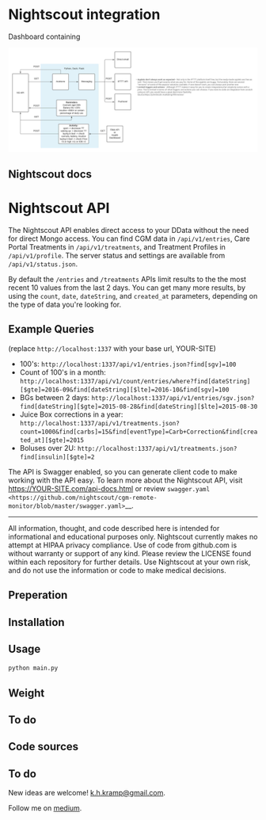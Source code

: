 # Nightscout integration

Dashboard containing 

![alt text](https://github.com/KelvinKramp/NS-integration/blob/master/NS%20integration.jpeg)

## Nightscout docs
Nightscout API
==============

The Nightscout API enables direct access to your DData without the need for direct Mongo access. You can find CGM data in ``/api/v1/entries``, Care Portal Treatments in ``/api/v1/treatments``, and Treatment Profiles in ``/api/v1/profile``. The server status and settings are available from ``/api/v1/status.json``.

By default the ``/entries`` and ``/treatments`` APIs limit results to the the most recent 10 values from the last 2 days. You can get many more results, by using the ``count``, ``date``, ``dateString``, and ``created_at`` parameters, depending on the type of data you're looking for.

Example Queries
---------------

(replace ``http://localhost:1337`` with your base url, YOUR-SITE)

-  100's: ``http://localhost:1337/api/v1/entries.json?find[sgv]=100``
-  Count of 100's in a month: ``http://localhost:1337/api/v1/count/entries/where?find[dateString][$gte]=2016-09&find[dateString][$lte]=2016-10&find[sgv]=100``
-  BGs between 2 days: ``http://localhost:1337/api/v1/entries/sgv.json?find[dateString][$gte]=2015-08-28&find[dateString][$lte]=2015-08-30`` 
-  Juice Box corrections in a year: ``http://localhost:1337/api/v1/treatments.json?count=1000&find[carbs]=15&find[eventType]=Carb+Correction&find[created_at][$gte]=2015``
-  Boluses over 2U: ``http://localhost:1337/api/v1/treatments.json?find[insulin][$gte]=2``

The API is Swagger enabled, so you can generate client code to make working with the API easy. To learn more about the Nightscout API, visit
https://YOUR-SITE.com/api-docs.html or review `swagger.yaml <https://github.com/nightscout/cgm-remote-monitor/blob/master/swagger.yaml>`__.

----------

All information, thought, and code described here is intended for informational and educational purposes only. Nightscout currently makes no attempt at HIPAA privacy compliance. Use of code from github.com is without warranty or support of any kind. Please review the LICENSE found within each repository for further details. Use Nightscout at your own risk, and do not use the information or code to make medical decisions.


## Preperation


## Installation


## Usage

```python
python main.py
```

## Weight


## To do
 

## Code sources


## To do
New ideas are welcome! [k.h.kramp@gmail.com](https://mailto:k.h.kramp@gmail.com).

Follow me on [medium](https://k-h-kramp.medium.com/).